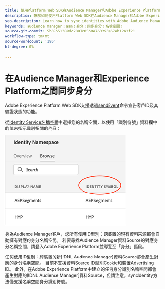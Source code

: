 ```yaml
---
title: 使用Platform Web SDK在Audience Manager和Adobe Experience Platform之間同步身分
description: 瞭解如何使用Platform Web SDK在Audience Manager和Adobe Experience Platform之間同步身分
seo-description: Learn how to sync identities with Adobe Audience Manager with Experience Platform Web SDK
keywords: audience manager；aam；身分；同步身分；名稱空間；
source-git-commit: 5b37b51308dc2097c05b0e763293467eb12a2f21
workflow-type: tm+mt
source-wordcount: '195'
ht-degree: 0%

---
```



# 在Audience Manager和Experience Platform之間同步身分

Adobe Experience Platform Web SDK支援透過[sendEvent](./overview.md#syncing-identities)命令宣告客戶ID及其驗證狀態的功能。

從[Identity Service名稱空間](../../identity/../identity-service/features/namespaces.md)中選擇您的名稱空間，以使用「識別符號」資料欄中的值來指示識別相關的內容：

![名稱空間UI的檢視](../assets/identity/edge_namespaceUI_identity-symbol.png)

身為Audience Manager客戶，您所有使用ID型別：跨裝置的現有資料來源都會自動擁有對應的身分名稱空間。 若要尋找Audience Manager資料Source的對應身分名稱空間，請登入Adobe Experience Platform並導覽至「身分」區段。

任何使用ID型別：跨裝置的新[!DNL Audience Manager]資料Source都會產生對應的身分名稱空間。 目前不支援資料Source ID型別Cookie和裝置Advertising ID。 此外，在Adobe Experience Platform中建立的任何身分識別名稱空間都會產生對應的[!DNL Audience Manager]資料Source，但請注意，syncIdentity方法僅支援名稱空間身分識別符號。
